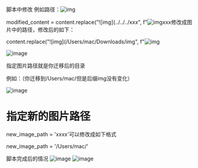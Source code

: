 脚本中修改
例如路径：![img](/Users/mac/Downloads/img/1.png)

modified_content = content.replace("![img](../../../xxx", f"![img]({new_path}/xxxx")xxx修改成图片中的路径，修改后的如下：

content.replace("![img](/Users/mac/Downloads/img", f"![img]({new_path}/img")

![image](https://github.com/jiyuhei/md/assets/143597936/1c44e504-c9ff-43ac-b4a0-89f57df58c7f)

指定图片路径就是你迁移后的目录

例如：（你迁移到/Users/mac/‍但是后缀img没有变化）

![image](https://github.com/jiyuhei/md/assets/143597936/cd559084-36c4-4ed3-aac0-79fda71420ec)
# 指定新的图片路径

new_image_path = 'xxxx'可以修改成如下格式

new_image_path = '/Users/mac/'

脚本完成后的情况
![image](https://github.com/jiyuhei/md/assets/143597936/cabe6daf-4198-49c0-97d7-008cd49e1e8d)
![image](https://github.com/jiyuhei/md/assets/143597936/376775b5-3641-4cbb-b68d-266727664a82)
